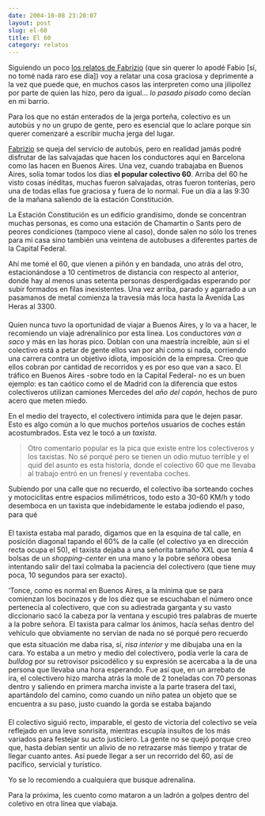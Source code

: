 ```yaml
---
date: 2004-10-08 23:20:07
layout: post
slug: el-60
title: El 60
category: relatos
---
```


Siguiendo un poco [los relatos de Fabrizio](http://fbenedetti.blogalia.com/historias/21942) (que sin querer lo apodé Fabio [sí, no tomé nada raro ese día]) voy a relatar una cosa graciosa y deprimente a la vez que puede que, en muchos casos las interpreten como una jilipollez por parte de quien las hizo, pero da igual… _lo pasado pisado_ como decían en mi barrio.





Para los que no están enterados de la jerga porteña, colectivo es un autobús y no un grupo de gente, pero es esencial que lo aclare porque sin querer comenzaré a escribir mucha jerga del lugar.





[Fabrizio](http://fbenedetti.blogalia.com) se queja del servicio de autobús, pero en realidad jamás podré disfrutar de las salvajadas que hacen los conductores aquí en Barcelona como las hacen en Buenos Aires. Una vez, cuando trabajaba en Buenos Aires, solía tomar todos los días **el popular colectivo 60**.  Arriba del 60 he visto cosas inéditas, muchas fueron salvajadas, otras fueron tonterías, pero una de todas ellas fue graciosa y fuera de lo normal. Fue un día a las 9:30 de la mañana saliendo de la estación Constitución.





La Estación Constitución es un edificio grandísimo, donde se concentran muchas personas, es como una estación de Chamartin o Sants pero de peores condiciones (tampoco viene al caso), donde salen no sólo los trenes para mi casa sino también una veintena de autobuses a diferentes partes de la Capital Federal.





Ahí me tomé el 60, que vienen a piñón y en bandada, uno atrás del otro, estacionándose a 10 centímetros de distancia con respecto al anterior, donde hay al menos unas setenta personas desperdigadas esperando por subir formados en filas inexistentes. Una vez arriba, parado y agarrado a un pasamanos de metal comienza la travesía más loca hasta la Avenida Las Heras al 3300.





Quien nunca tuvo la oportunidad de viajar a Buenos Aires, y lo va a hacer, le recomiendo un viaje adrenalínico por esta línea. Los conductores _van a saco_ y más en las horas pico. Doblan con una maestría increíble, aún si el colectivo está a petar de gente ellos van por ahí como si nada, corriendo una carrera contra un objetivo idiota, imposición de la empresa. Creo que ellos cobran por cantidad de recorridos y es por eso que van a saco. El tráfico en Buenos Aires -sobre todo en la Capital Federal- no es un buen ejemplo: es tan caótico como el de Madrid con la diferencia que estos colectiveros utilizan camiones Mercedes del _año del copón_, hechos de puro acero que meten miedo.





En el medio del trayecto, el colectivero intimida para que le dejen pasar. Esto es algo común a lo que muchos porteños usuarios de coches están acostumbrados. Esta vez le tocó a _un taxista_.





> Otro comentario popular es la pica que existe entre los colectiveros y los taxistas. No sé porqué pero se tienen un odio mutuo terrible y el quid del asunto es esta historia, donde el colectivo 60 que me llevaba al trabajo entró en un frenesí y reventaba coches.





Subiendo por una calle que no recuerdo, el colectivo iba sorteando coches y motociclitas entre espacios milimétricos, todo esto a 30-60 KM/h y todo desemboca en un taxista que indebidamente le estaba jodiendo el paso, para qué





El taxista estaba mal parado, digamos que en la esquina de tal calle, en posición diagonal tapando el 60% de la calle (el colectivo ya en dirección recta ocupa el 50), el taxista dejaba a una señorita tamaño XXL que tenía 4 bolsas de un _shopping-center_ en una mano y la pobre señora obesa intentando salir del taxi colmaba la paciencia del colectivero (que tiene muy poca, 10 segundos para ser exacto).





&#8216;Tonce, como es normal en Buenos Aires, a la mínima que se para comienzan los bocinazos y de los diez que se escuchaban el número once pertenecía al colectivero, que con su adiestrada garganta y su vasto diccionario sacó la cabeza por la ventana y escupió tres palabras de muerte a la pobre señora. El taxista para calmar los ánimos, hacía señas dentro del vehículo que obviamente no servían de nada no sé porqué pero recuerdo que esta situación me daba risa, sí, _risa interior_ y me dibujaba una en la cara. Yo estaba a un metro y medio del colectivero, podía verle la cara de _bulldog_ por su retrovisor psicodélico y su expresión se acercaba a la de una persona que llevaba una hora esperando. Fue así que, en un arrebato de ira, el colectivero hizo marcha atrás la mole de 2 toneladas con 70 personas dentro y saliendo en primera marcha inviste a la parte trasera del taxi, apartándolo del camino, como cuando un niño patea un objeto que se encuentra a su paso, justo cuando la gorda se estaba bajando





El colectivo siguió recto, imparable, el gesto de victoria del colectivo se veía reflejado en una leve sonrisita, mientras escupía insultos de los más variados para festejar su acto justiciero. La gente no se quejó porque creo que, hasta debían sentir un alivio de no retrazarse más tiempo y tratar de llegar cuanto antes. Así puede llegar a ser un recorrido del 60, así de pacífico, servicial y turístico.





Yo se lo recomiendo a cualquiera que busque adrenalina.





Para la próxima, les cuento como mataron a un ladrón a golpes dentro del coletivo en otra línea que viabaja.
